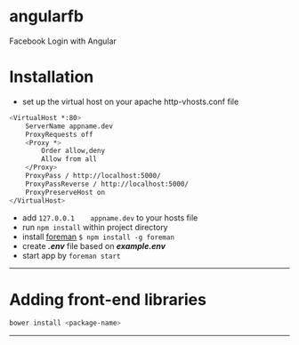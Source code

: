 angularfb
=========

Facebook Login with Angular


Installation
============

* set up the virtual host on your apache http-vhosts.conf file

```sh
<VirtualHost *:80>
    ServerName appname.dev
    ProxyRequests off
    <Proxy *>
        Order allow,deny
        Allow from all
    </Proxy>
    ProxyPass / http://localhost:5000/
    ProxyPassReverse / http://localhost:5000/
    ProxyPreserveHost on
</VirtualHost>
```
* add `127.0.0.1    appname.dev` to your hosts file
* run `npm install` within project directory
* install [foreman](https://github.com/NodeFly/node-foreman) ` $ npm install -g foreman `
* create ***.env*** file based on ***example.env***
* start app by `foreman start`

----------

Adding front-end libraries
======
```sh
bower install <package-name>
```

----------

